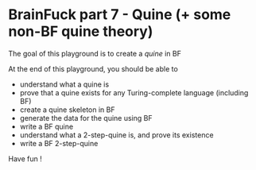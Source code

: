 # BrainFuck part 7 - Quine (+ some non-BF quine theory)

The goal of this playground is to create a _quine_ in BF

At the end of this playground, you should be able to
* understand what a quine is
* prove that a quine exists for any Turing-complete language (including BF)
* create a quine skeleton in BF
* generate the data for the quine using BF
* write a BF quine
* understand what a 2-step-quine is, and prove its existence
* write a BF 2-step-quine

Have fun !
